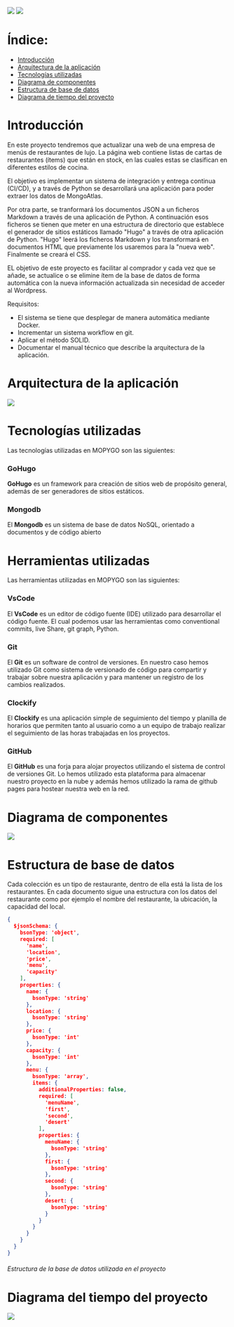 ![](assets/Cabecera_Logo.png)
![](assets/logoMopygo.png)

# Índice:
- [Introducción](#Introducción)
- [Arquitectura de la aplicación](#Arquitectura_de_la_aplicación)
- [Tecnologías utilizadas](#Tecnologías_utilizadas)
- [Diagrama de componentes](#Diagrama_de_componentes)
- [Estructura de base de datos](#Estructura_de_base_de_datos)
- [Diagrama de tiempo del proyecto](#Diagrama_de_tiempo_del_proyecto)

# Introducción

En este proyecto tendremos que actualizar una web de una empresa de menús de restaurantes de lujo. La página web contiene listas de cartas de restaurantes (ítems) que están en stock, en las cuales estas se clasifican en diferentes estilos de cocina.

El objetivo es implementar un sistema de integración y entrega continua (CI/CD), y a través de Python se desarrollará una aplicación para poder extraer los datos de MongoAtlas.

Por otra parte, se tranformará los documentos JSON a un ficheros Markdown a través de una aplicación de Python. A continuación esos ficheros se tienen que meter en una estructura de directorio que establece el generador de sitios estáticos llamado "Hugo" a través de otra aplicación de Python. "Hugo" leerá los ficheros Markdown y los transformará en documentos HTML que previamente los usaremos para la "nueva web". Finalmente se creará el CSS.

EL objetivo de este proyecto es facilitar al comprador y cada vez que se añade, se actualice o se elimine ítem de la base de datos de forma automática con la nueva información actualizada sin necesidad de acceder al Wordpress.

Requisitos:

- El sistema se tiene que desplegar de manera automática mediante Docker.
- Incrementar un sistema workflow en git.
- Aplicar el método SOLID.
- Documentar el manual técnico que describe la arquitectura de la aplicación.


# Arquitectura de la aplicación

![](assets/arquitectura.png)



# Tecnologías utilizadas
Las tecnologías utilizadas en MOPYGO son las siguientes:

### GoHugo

**GoHugo** es un framework para creación de sitios web de propósito general, además de ser generadores de sitios 
estáticos. 

### Mongodb

El **Mongodb** es un sistema de base de datos NoSQL, orientado a documentos y de código abierto

# Herramientas utilizadas
Las herramientas utilizadas en MOPYGO son las siguientes:

### VsCode

El **VsCode** es un editor de código fuente (IDE) utilizado para desarrollar el código fuente. El cual podemos 
usar las herramientas como conventional commits, live Share, git graph, Python.

### Git

El **Git** es un software de control de versiones. En nuestro caso hemos utilizado Git como sistema de versionado
de código para compartir y trabajar sobre nuestra aplicación y para mantener un registro de los cambios realizados.

### Clockify

El **Clockify** es una aplicación simple de seguimiento del tiempo y planilla de horarios que permiten tanto 
al usuario como a un equipo de trabajo realizar el seguimiento de las horas trabajadas en los proyectos. 

### GitHub

El **GitHub** es una forja para alojar proyectos utilizando el sistema de control de versiones Git. Lo hemos
utilizado esta plataforma para almacenar nuestro proyecto en la nube y además hemos utilizado la rama de github
pages para hostear nuestra web en la red.



# Diagrama de componentes


![](assets/diagramaComponentes.png)


# Estructura de base de datos

Cada colección es un tipo de restaurante, dentro de ella está la lista de los restaurantes.
En cada documento sigue una estructura con los datos del restaurante como por ejemplo el nombre del
restaurante, la ubicación, la capacidad del local.

```json
{
  $jsonSchema: {
    bsonType: 'object',
    required: [
      'name',
      'location',
      'price',
      'menu',
      'capacity'
    ],
    properties: {
      name: {
        bsonType: 'string'
      },
      location: {
        bsonType: 'string'
      },
      price: {
        bsonType: 'int'
      },
      capacity: {
        bsonType: 'int'
      },
      menu: {
        bsonType: 'array',
        items: {
          additionalProperties: false,
		  required: [
            'menuName',
            'first',
            'second',
            'desert'
          ],
          properties: {
            menuName: {
              bsonType: 'string'
            },
            first: {
              bsonType: 'string'
            },
            second: {
              bsonType: 'string'
            },
            desert: {
              bsonType: 'string'
            }
          }
        }
      }
    }
  }
}

```
###### _Estructura de la base de datos utilizada en el proyecto_


# Diagrama del tiempo del proyecto 

![](assets/Clockify.jpg)

 

<!-- # Conclusiones.
a. Posibles mejoras.

- Mejorar y aplicar la página web. 
- Volver a refactorizar el código.
- Cambiar el tipo de formulario a uno de html


b. Principales dificultades encontradas.

- No sabíamos la tecnología Hugo y hemos tenido que invertir más horas de las que pensábamos.
- A medida que se iba acercando la hora de entregar el proyecto se iba incrementando más información que al.
- El tiempo a sido muy justo por la magnitud del proyecto.
- Hugo dejo de funcionar de repente. 

